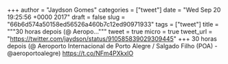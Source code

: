 
+++
author = "Jaydson Gomes"
categories = ["tweet"]
date = "Wed Sep 20 19:25:56 +0000 2017"
draft = false
slug = "66b6d574a50158ed56526a460b7c12ed90971933"
tags = ["tweet"]
title = """30 horas depois (@ Aeropo..."""
tweet = true
micro = true
tweet_url = "https://twitter.com/jaydson/status/910585839029309445"
+++
30 horas depois (@ Aeroporto Internacional de Porto Alegre / Salgado Filho (POA) - @aeroportoalegre) https://t.co/NFm4PXkxlO
